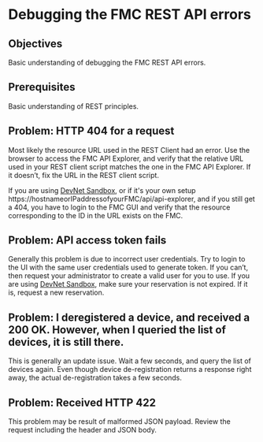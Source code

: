 # Debugging the FMC REST API errors

## Objectives

Basic understanding of debugging the FMC REST API errors.


## Prerequisites

Basic understanding of REST principles.


## Problem: HTTP 404 for a request
Most likely the resource URL used in the REST Client had an error. Use the browser to access the FMC API Explorer, and verify that the relative URL used in your REST client script matches the one in the FMC API Explorer. If it doesn’t, fix the URL in the REST client script.

If you are using [DevNet Sandbox](https://fmcrestapisandbox.cisco.com/api/api-explorer), or if it's your own setup https://hostnameorIPaddressofyourFMC/api/api-explorer,
and if you still get a 404, you have to login to the FMC GUI and verify that the resource corresponding to the ID in the URL exists on the FMC.


## Problem: API access token fails
Generally this problem is due to incorrect user credentials. Try to login to the UI with the same user credentials used to generate token. If you can’t, then request your administrator to create a valid user for you to use. If you are using [DevNet Sandbox](https://fmcrestapisandbox.cisco.com/api/api-explorer/), make sure your reservation is not expired. If it is, request a new reservation.


## Problem: I deregistered a device, and received a 200 OK. However, when I queried the list of devices, it is still there.
This is generally an update issue. Wait a few seconds, and query the list of devices again. Even though device de-registration returns a response right away, the actual de-registration takes a few seconds.


## Problem: Received HTTP 422
This problem may be result of malformed JSON payload. Review the request including the header and JSON body.
